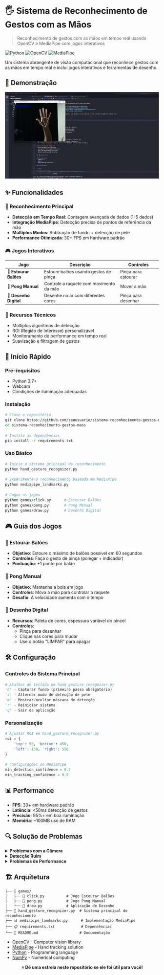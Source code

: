 # 🖐️ Sistema de Reconhecimento de Gestos com as Mãos

> Reconhecimento de gestos com as mãos em tempo real usando OpenCV e MediaPipe com jogos interativos

[![Python](https://img.shields.io/badge/Python-3.7+-blue.svg)](https://python.org)
[![OpenCV](https://img.shields.io/badge/OpenCV-4.5+-green.svg)](https://opencv.org)
[![MediaPipe](https://img.shields.io/badge/MediaPipe-Latest-orange.svg)](https://mediapipe.dev)

Um sistema abrangente de visão computacional que reconhece gestos com as mãos em tempo real e inclui jogos interativos e ferramentas de desenho.

## 🎥 Demonstração

![Demo de Gestos com as Mãos](gif/demo.gif) <!-- Adicionar um GIF de demonstração depois -->

## ✨ Funcionalidades

### 🎯 **Reconhecimento Principal**
- **Detecção em Tempo Real**: Contagem avançada de dedos (1-5 dedos)
- **Integração MediaPipe**: Detecção precisa de pontos de referência da mão
- **Múltiplos Modos**: Subtração de fundo + detecção de pele
- **Performance Otimizada**: 30+ FPS em hardware padrão

### 🎮 **Jogos Interativos**
| Jogo | Descrição | Controles |
|------|-----------|-----------|
| 🎈 **Estourar Balões** | Estoure balões usando gestos de pinça | Pinça para estourar |
| 🏓 **Pong Manual** | Controle a raquete com movimento da mão | Mover a mão |
| 🎨 **Desenho Digital** | Desenhe no ar com diferentes cores | Pinça para desenhar |

### 🔧 **Recursos Técnicos**
- Múltiplos algoritmos de detecção
- ROI (Região de Interesse) personalizável
- Monitoramento de performance em tempo real
- Suavização e filtragem de gestos

## 🚀 Início Rápido

### Pré-requisitos
- Python 3.7+
- Webcam
- Condições de iluminação adequadas

### Instalação

```bash
# Clone o repositório
git clone https://github.com/seuusuario/sistema-reconhecimento-gestos-maos.git
cd sistema-reconhecimento-gestos-maos

# Instale as dependências
pip install -r requirements.txt
```

### Uso Básico

```bash
# Inicie o sistema principal de reconhecimento
python hand_gesture_recognizer.py

# Experimente o reconhecimento baseado em MediaPipe
python mediapipe_landmarks.py

# Jogue os jogos
python games/click.py      # Estourar Balões
python games/pong.py       # Pong Manual
python games/draw.py       # Desenho Digital
```

## 🎮 Guia dos Jogos

### 🎈 Estourar Balões
- **Objetivo**: Estoure o máximo de balões possível em 60 segundos
- **Controles**: Faça o gesto de pinça (polegar + indicador)
- **Pontuação**: +1 ponto por balão

### 🏓 Pong Manual
- **Objetivo**: Mantenha a bola em jogo
- **Controles**: Mova a mão para controlar a raquete
- **Desafio**: A velocidade aumenta com o tempo

### 🎨 Desenho Digital
- **Recursos**: Paleta de cores, espessura variável do pincel
- **Controles**: 
  - Pinça para desenhar
  - Clique nas cores para mudar
  - Use o botão "LIMPAR" para apagar

## 🛠️ Configuração

### Controles do Sistema Principal
```python
# Atalhos de teclado em hand_gesture_recognizer.py
'b' - Capturar fundo (primeiro passo obrigatório)
's' - Alternar modo de detecção de pele
'm' - Mostrar/ocultar máscara de detecção
'r' - Reiniciar sistema
'q' - Sair da aplicação
```

### Personalização
```python
# Ajustar ROI em hand_gesture_recognizer.py
roi = {
    'top': 50, 'bottom': 450,
    'left': 150, 'right': 550
}

# Configurações do MediaPipe
min_detection_confidence = 0.7
min_tracking_confidence = 0.5
```

## 📊 Performance

- **FPS**: 30+ em hardware padrão
- **Latência**: <50ms detecção de gestos
- **Precisão**: 95%+ em boa iluminação
- **Memória**: ~100MB uso de RAM

## 🔍 Solução de Problemas

<details>
<summary><b>Problemas com a Câmera</b></summary>

```python
# Tente diferentes índices de câmera
cap = cv2.VideoCapture(1)  # ou 2, 3...
```
</details>

<details>
<summary><b>Detecção Ruim</b></summary>

- Garanta iluminação boa e uniforme
- Capture o fundo sem a mão no quadro
- Use fundo contrastante
- Mantenha a mão dentro da caixa verde ROI
</details>

<details>
<summary><b>Problemas de Performance</b></summary>

- Feche outras aplicações da câmera
- Reduza a resolução do quadro se necessário
- Verifique as capacidades de FPS da webcam
</details>

## 🏗️ Arquitetura

```
├── 📁 games/
│   ├── 🎈 click.py          # Jogo Estourar Balões
│   ├── 🏓 pong.py           # Jogo Pong Manual
│   └── 🎨 draw.py           # Aplicação de Desenho
├── 🤖 hand_gesture_recognizer.py  # Sistema principal de reconhecimento
├── 📊 mediapipe_landmarks.py      # Implementação MediaPipe
├── 📋 requirements.txt            # Dependências
└── 📖 README.md                   # Documentação
```


- [OpenCV](https://opencv.org) - Computer vision library
- [MediaPipe](https://mediapipe.dev) - Hand tracking solution
- [Python](https://python.org) - Programming language
- [NumPy](https://numpy.org) - Numerical computing


<div align="center">

**⭐ Dê uma estrela neste repositório se ele foi útil para você!**


</div>

